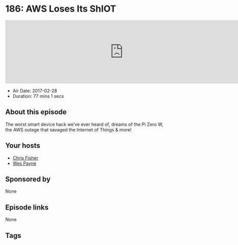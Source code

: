 # 186: AWS Loses Its ShIOT

<iframe src="https://player.fireside.fm/v2/RUkczH-V+IT9IYm3A?theme=dark" width="740" height="200" frameborder="0" scrolling="no"></iframe>

* Air Date: 2017-02-28
* Duration: 77 mins 1 secs

## About this episode

The worst smart device hack we’ve ever heard of, dreams of the Pi Zero W, the AWS outage that savaged the Internet of Things & more!

## Your hosts
* [Chris Fisher](https://linuxunplugged.com/hosts/chrislas)
* [Wes Payne](https://linuxunplugged.com/hosts/wes)

## Sponsored by

None



## Episode links

None



## Tags

